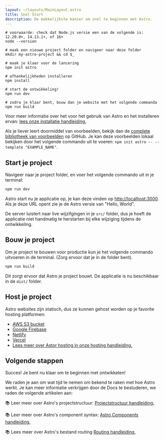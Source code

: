 ```yaml
---
layout: ~/layouts/MainLayout.astro
title: Snel Start
description: De makkelijkste manier om snel te beginnen met Astro.
---
```


```shell
# voorwaarde: check dat Node.js versie een van de volgende is: 12.20.0+, 14.13.1+, of 16+
node --version

# maak een nieuwe project folder en navigeer naar deze folder
mkdir my-astro-project && cd $_

# maak je klaar voor de lancering
npm init astro

# afhankelijkheden installeren
npm install

# start de ontwikkeling!
npm run dev

# zodra je klaar bent, bouw dan je website met het volgende commanda
npm run build
```

Voor meer informatie over het voor het gebruik van Astro en het installeren ervan: [lees onze installatie handleiding.](/installation)

Als je liever leert doormiddel van voorbeelden, bekijk dan de [complete bibliotheek van voorbeelden](https://github.com/snowpackjs/astro/tree/main/examples) op GitHub. Je kan deze voorbeelden lokaal bekijken door het volgende commando uit te voeren: `npm init astro -- --template "EXAMPLE_NAME"`.

## Start je project

Navigeer naar je project folder, en voer het volgende commando uit in je terminal:

```bash
npm run dev
```

Astro start nu je applicatie op, je kan deze vinden op [http://localhost:3000](http://localhost:3000). Als je deze URL opent zie je de Astro versie van "Hello, World".

De server luistert naar live wijzifgingen in je `src/` folder, dus je hoeft de applicatie niet handmatig te herstarten bij elke wijziging tijdens de ontwikkeling.

## Bouw je project

Om je project te bouwen voor productie kun je het volgende commando uitvoeren in de terminal. (Zorg ervoor dat je in de folder bent).

```bash
npm run build
```

Dit zorgt ervoor dat Astro je project bouwt. De applicatie is nu beschikbaar in de `dist/` folder.

## Host je project

Astro websites zijn statisch, dus ze kunnen gehost worden op je favorite hosting platformen:

- [AWS S3 bucket](https://aws.amazon.com/s3/)
- [Google Firebase](https://firebase.google.com/)
- [Netlify](https://www.netlify.com/)
- [Vercel](https://vercel.com/)
- [Lees meer over Astor hosting in onze hosting handleiding.](/guides/deploy)

## Volgende stappen

Succes! Je bent nu klaar om te beginnen met ontwikkelen!

We raden je aan om wat tijd te nemen om bekend te raken met hoe Astro werkt. Je kan meer informatie verkrijgen door de Docs te bestuderen, we raden de volgende artikelen aan:

📚 Leer meer over Astro's projectstructuur: [Projectstructuur handleiding.](/core-concepts/project-structure)

📚 Leer meer over Astro's component syntax: [Astro Components handleiding.](/core-concepts/astro-components)

📚 Lees meer over Astro's bestand routing [Routing handleiding.](core-concepts/astro-pages)
